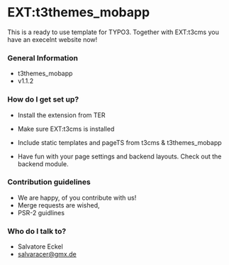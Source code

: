 # EXT:t3themes_mobapp #

This is a ready to use template for TYPO3. Together with EXT:t3cms you have an execelnt website now!

### General Information ###

* t3themes_mobapp
* v1.1.2

### How do I get set up? ###

* Install the extension from TER
* Make sure EXT:t3cms is installed
* Include static templates and pageTS from t3cms & t3themes_mobapp

* Have fun with your page settings and backend layouts. Check out the backend module.

### Contribution guidelines ###

* We are happy, of you contribute with us!
* Merge requests are wished,
* PSR-2 guidlines

### Who do I talk to? ###

* Salvatore Eckel
* salvaracer@gmx.de